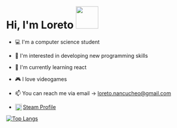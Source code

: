 # Hi, I'm Loreto <img src="https://i.pinimg.com/originals/80/7b/5c/807b5c4b02e765bb4930b7c66662ef4b.gif" width="60"></img>
- 💻    I'm a computer science student 
- 👀    I'm interested in developing new programming skills
- 🌱    I'm currently learning react
- 🎮    I love videogames
- 📫    You can reach me via email -> loreto.nancucheo@gmail.com

- <a href="https://steamcommunity.com/id/loretito-chan/" target="blank" ><img align="left" src= "https://upload.wikimedia.org/wikipedia/commons/thumb/8/83/Steam_icon_logo.svg/1024px-Steam_icon_logo.svg.png" heigth="18" width="18" />Steam Profile</a>


[![Top Langs](https://github-readme-stats.vercel.app/api/top-langs/?username=loretito&layout=compact&theme=onedark&hide_border=true)](https://github.com/anuraghazra/github-readme-stats)

